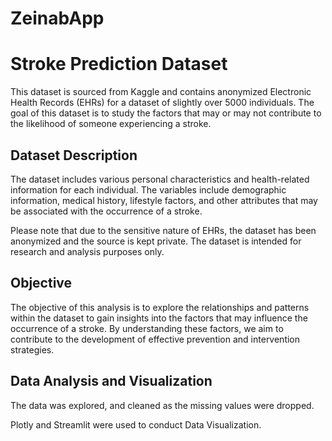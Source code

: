 # ZeinabApp
# Stroke Prediction Dataset

This dataset is sourced from Kaggle and contains anonymized Electronic Health Records (EHRs) for a dataset of slightly over 5000 individuals. The goal of this dataset is to study the factors that may or may not contribute to the likelihood of someone experiencing a stroke.

## Dataset Description

The dataset includes various personal characteristics and health-related information for each individual. The variables include demographic information, medical history, lifestyle factors, and other attributes that may be associated with the occurrence of a stroke.

Please note that due to the sensitive nature of EHRs, the dataset has been anonymized and the source is kept private. The dataset is intended for research and analysis purposes only.

## Objective

The objective of this analysis is to explore the relationships and patterns within the dataset to gain insights into the factors that may influence the occurrence of a stroke. By understanding these factors, we aim to contribute to the development of effective prevention and intervention strategies.

## Data Analysis and Visualization

The data was explored, and cleaned as the missing values were dropped.

Plotly and Streamlit were used to conduct Data Visualization.
